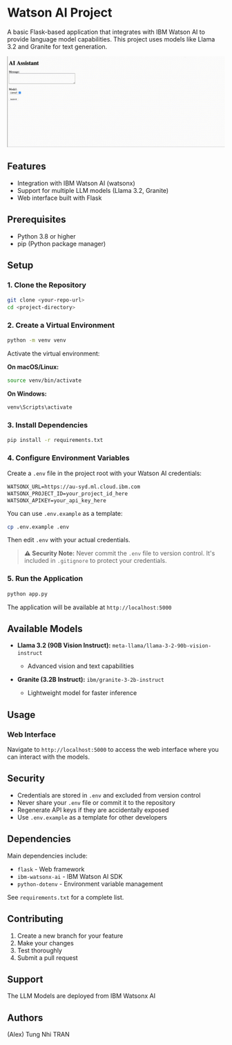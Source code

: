 # Watson AI Project

A basic Flask-based application that integrates with IBM Watson AI to provide language model capabilities. This project uses models like Llama 3.2 and Granite for text generation.

![Demo GIF](demo.gif)

## Features

- Integration with IBM Watson AI (watsonx)
- Support for multiple LLM models (Llama 3.2, Granite)
- Web interface built with Flask

## Prerequisites

- Python 3.8 or higher
- pip (Python package manager)

## Setup

### 1. Clone the Repository

```bash
git clone <your-repo-url>
cd <project-directory>
```

### 2. Create a Virtual Environment

```bash
python -m venv venv
```

Activate the virtual environment:

**On macOS/Linux:**
```bash
source venv/bin/activate
```

**On Windows:**
```bash
venv\Scripts\activate
```

### 3. Install Dependencies

```bash
pip install -r requirements.txt
```

### 4. Configure Environment Variables

Create a `.env` file in the project root with your Watson AI credentials:

```
WATSONX_URL=https://au-syd.ml.cloud.ibm.com
WATSONX_PROJECT_ID=your_project_id_here
WATSONX_APIKEY=your_api_key_here
```

You can use `.env.example` as a template:
```bash
cp .env.example .env
```

Then edit `.env` with your actual credentials.

> **⚠️ Security Note:** Never commit the `.env` file to version control. It's included in `.gitignore` to protect your credentials.

### 5. Run the Application

```bash
python app.py
```

The application will be available at `http://localhost:5000`

## Available Models

- **Llama 3.2 (90B Vision Instruct):** `meta-llama/llama-3-2-90b-vision-instruct`
  - Advanced vision and text capabilities
  
- **Granite (3.2B Instruct):** `ibm/granite-3-2b-instruct`
  - Lightweight model for faster inference

## Usage

### Web Interface

Navigate to `http://localhost:5000` to access the web interface where you can interact with the models.

## Security

- Credentials are stored in `.env` and excluded from version control
- Never share your `.env` file or commit it to the repository
- Regenerate API keys if they are accidentally exposed
- Use `.env.example` as a template for other developers

## Dependencies

Main dependencies include:
- `flask` - Web framework
- `ibm-watsonx-ai` - IBM Watson AI SDK
- `python-dotenv` - Environment variable management

See `requirements.txt` for a complete list.

## Contributing

1. Create a new branch for your feature
2. Make your changes
3. Test thoroughly
4. Submit a pull request

## Support

The LLM Models are deployed from IBM Watsonx AI

## Authors

(Alex) Tung Nhi TRAN